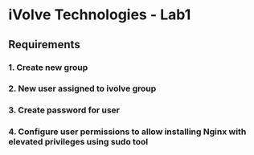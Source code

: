 # iVolve Technologies - Lab1 

## Requirements

### 1. Create new group


### 2. New user assigned to ivolve group


### 3. Create password for user


### 4. Configure user permissions to allow installing Nginx with elevated privileges using sudo tool


